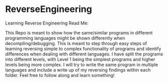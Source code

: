 # ReverseEngineering
 Learning Reverse Engineering
Read Me: 

This Repo is meant to show how the same/similar programs in different programming languages might be shown differently when decompiling/debugging. This is meant to step through easy steps of learning reversing simple to complex functionality of programs and identify differences when dealing with different languages. I have split the programs into different levels, with Level 1 being the simplest programs and higher levels being more complex. I will try to write the same program in multiple languages and include a write up of my reversing findings within each folder. Feel free to follow along and learn something!